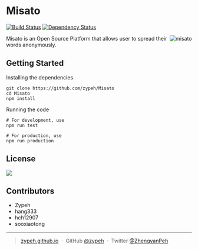 # Misato
[![Build Status](https://img.shields.io/travis/WizardL/Misato.svg?style=flat-square)](https://travis-ci.org/WizardL/Misato)
[![Dependency Status](https://img.shields.io/david/WizardL/Misato.svg?style=flat-square)](https://david-dm.org/WizardL/Misato)

<img align="right" src="http://amazonmandy.com/wp-content/uploads/2015/05/misatoref.png" alt="misato" />

Misato is an Open Source Platform that allows user to spread their words anonymously.

## Getting Started

Installing the dependencies
```
git clone https://github.com/zypeh/Misato
cd Misato
npm install
```

Running the code
```
# For development, use
npm run test

# For production, use
npm run production
```

## License
[![](https://img.shields.io/badge/License-BSD%203%20Clause-blue.svg?style=flat-square)](https://raw.githubusercontent.com/zypeh/Misato/master/LICENSE)

## Contributors
* Zypeh
* hang333
* hch12907
* sooxiaotong

---

> [zypeh.github.io](https://zypeh.github.io) &nbsp;&middot;&nbsp;
> GitHub [@zypeh](https://github.com/zypeh) &nbsp;&middot;&nbsp;
> Twitter [@ZhengyanPeh](https://twitter.com/ZhengyanPeh)
